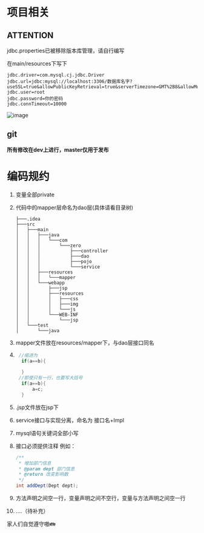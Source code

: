 # 项目相关

## ATTENTION

jdbc.properties已被移除版本库管理，请自行编写

在main/resources下写下

```
jdbc.driver=com.mysql.cj.jdbc.Driver
jdbc.url=jdbc:mysql://localhost:3306/数据库名字?useSSL=true&allowPublicKeyRetrieval=true&serverTimezone=GMT%2B8&allowMultiQueries=true
jdbc.user=root
jdbc.password=你的密码
jdbc.connTimeout=10000
```


![image](https://github.com/timmy338/0-Hotel-Management/tree/dev/src/main/vue/gitGIF/login.gif)   

## git

**所有修改在dev上进行，master仅用于发布**

# 编码规约

1. 变量全部private

2. 代码中的mapper层命名为dao层(具体请看目录树)

   ```
   ├───.idea
   ├───src
   │   ├───main
   │   │   ├───java
   │   │   │   └───com
   │   │   │       └───zero
   │   │   │           ├───controller
   │   │   │           ├───dao
   │   │   │           ├───pojo
   │   │   │           └───service
   │   │   ├───resources
   │   │   │   └───mapper
   │   │   └───webapp
   │   │       ├───jsp
   │   │       ├───resources
   │   │       │   ├───css
   │   │       │   ├───img
   │   │       │   └───js
   │   │       └───WEB-INF
   │   │           └───jsp
   │   └───test
   │       └───java
   ```

   

3. mapper文件放在resources/mapper下，与dao层接口同名

4. ```java
    //缩进为
     if(a==b){
         
     }
    //即使只有一行，也要写大括号
     if(a==b){
         a=c;
     }

5. .jsp文件放在jsp下

6. service接口与实现分离，命名为 接口名+Impl

7. mysql语句关键词全部小写

8. 接口必须提供注释 例如：

   ```java
   /**
    * 增加部门信息
    * @param dept 部门信息
    * @return 改变影响数
    */
   int addDept(Dept dept);


9. 方法声明之间空一行，变量声明之间不空行，变量与方法声明之间空一行

10. ....（待补充）


家人们自觉遵守嗷:family:

